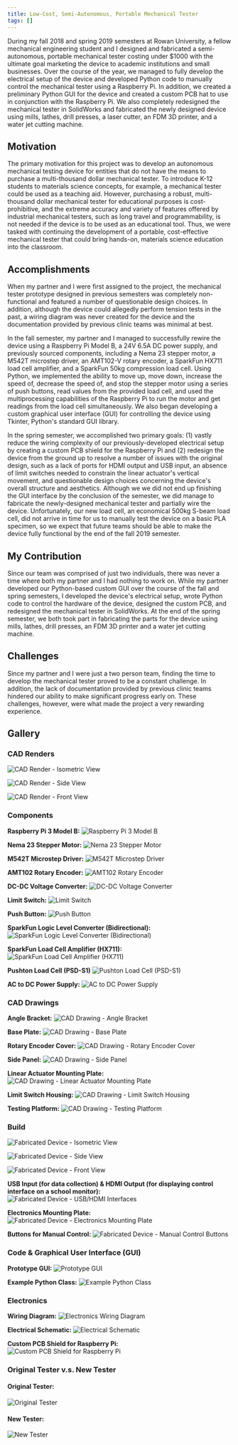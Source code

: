 ```yaml
---
title: Low-Cost, Semi-Autonomous, Portable Mechanical Tester
tags: []
---
```


During my fall 2018 and spring 2019 semesters at Rowan University, a fellow mechanical engineering student and I designed and fabricated a semi-autonomous, portable mechanical tester costing under $1000 with the ultimate goal marketing the device to academic institutions and small businesses. Over the course of the year, we managed to fully develop the electrical setup of the device and developed Python code to manually control the mechanical tester using a Raspberry Pi. In addition, we created a preliminary Python GUI for the device and created a custom PCB hat to use in conjunction with the Raspberry Pi. We also completely redesigned the mechanical tester in SolidWorks and fabricated the newly designed device using mills, lathes, drill presses, a laser cutter, an FDM 3D printer, and a water jet cutting machine.

## Motivation
The primary motivation for this project was to develop an autonomous mechanical testing device for entities that do not have the means to purchase a multi-thousand dollar mechanical tester. To introduce K-12 students to materials science concepts, for example, a mechanical tester could be used as a teaching aid. However, purchasing a robust, multi-thousand dollar mechanical tester for educational purposes is cost-prohibitive, and the extreme accuracy and variety of features offered by industrial mechanical testers, such as long travel and programmability, is not needed if the device is to be used as an educational tool. Thus, we were tasked with continuing the development of a portable, cost-effective mechanical tester that could bring hands-on, materials science education into the classroom.

## Accomplishments
When my partner and I were first assigned to the project, the mechanical tester prototype designed in previous semesters was completely non-functional and featured a number of questionable design choices. In addition, although the device could allegedly perform tension tests in the past, a wiring diagram was never created for the device and the documentation provided by previous clinic teams was minimal at best.

In the fall semester, my partner and I managed to successfully rewire the device using a Raspberry Pi Model B, a 24V 6.5A DC power supply, and previously sourced components, including a Nema 23 stepper motor, a M542T microstep driver, an AMT102-V rotary encoder, a SparkFun HX711 load cell amplifier, and a SparkFun 50kg compression load cell. Using Python, we implemented the ability to move up, move down, increase the speed of, decrease the speed of, and stop the stepper motor using a series of push buttons, read values from the provided load cell, and used the multiprocessing capabilities of the Raspberry Pi to run the motor and get readings from the load cell simultaneously. We also began developing a custom graphical user interface (GUI) for controlling the device using Tkinter, Python's standard GUI library.

In the spring semester, we accomplished two primary goals: (1) vastly reduce the wiring complexity of our previously-developed electrical setup by creating a custom PCB shield for the Raspberry Pi and (2) redesign the device from the ground up to resolve a number of issues with the original design, such as a lack of ports for HDMI output and USB input, an absence of limit switches needed to constrain the linear actuator's vertical movement, and questionable design choices concerning the device's overall structure and aesthetics. Although we we did not end up finishing the GUI interface by the conclusion of the semester, we did manage to fabricate the newly-designed mechanical tester and partially wire the device. Unfortunately, our new load cell, an economical 500kg S-beam load cell, did not arrive in time for us to manually test the device on a basic PLA specimen, so we expect that future teams should be able to make the device fully functional by the end of the fall 2019 semester.

## My Contribution
Since our team was comprised of just two individuals, there was never a time where both my partner and I had nothing to work on. While my partner developed our Python-based custom GUI over the course of the fall and spring semesters, I developed the device's electrical setup, wrote Python code to control the hardware of the device, designed the custom PCB, and redesigned the mechanical tester in SolidWorks. At the end of the spring semester, we both took part in fabricating the parts for the device using mills, lathes, drill presses, an FDM 3D printer and a water jet cutting machine.

## Challenges
Since my partner and I were just a two person team, finding the time to develop the mechanical tester proved to be a constant challenge. In addition, the lack of documentation provided by previous clinic teams hindered our ability to make significant progress early on. These challenges, however, were what made the project a very rewarding experience.

## Gallery

### CAD Renders
![CAD Render - Isometric View](portable-mechanical-tester-render-isometric-view.jpg)

![CAD Render - Side View](portable-mechanical-tester-render-side-view.jpg)

![CAD Render - Front View](portable-mechanical-tester-render-front-view.jpg)

### Components

**Raspberry Pi 3 Model B:**
![Raspberry Pi 3 Model B](portable-mechanical-tester-components-raspberry-pi-3-model-b.png)

**Nema 23 Stepper Motor:**
![Nema 23 Stepper Motor](portable-mechanical-tester-components-nema-23-stepper-motor.png)

**M542T Microstep Driver:**
![M542T Microstep Driver](portable-mechanical-tester-components-m542t-microstep-driver.png) 

**AMT102 Rotary Encoder:**
![AMT102 Rotary Encoder](portable-mechanical-tester-components-amt102-rotary-encoder.png) 

**DC-DC Voltage Converter:**
![DC-DC Voltage Converter](portable-mechanical-tester-components-dc-dc-voltage-converter.png) 

**Limit Switch:**
![Limit Switch](portable-mechanical-tester-components-limit-switch.png) 

**Push Button:**
![Push Button](portable-mechanical-tester-components-push-button.png)

**SparkFun Logic Level Converter (Bidirectional):**
![SparkFun Logic Level Converter (Bidirectional)](portable-mechanical-tester-components-sparkfun-logic-level-converter-bi-directional.png)

**SparkFun Load Cell Amplifier (HX711):**
![SparkFun Load Cell Amplifier (HX711)](portable-mechanical-tester-components-sparkfun-load-cell-amplifier-hx711.png)

**Pushton Load Cell (PSD-S1)**
![Pushton Load Cell (PSD-S1)](portable-mechanical-tester-components-pushton-load-cell-psd-s1.jpg)

**AC to DC Power Supply:**
![AC to DC Power Supply](portable-mechanical-tester-components-ac-dc-power-supply.png)

### CAD Drawings

**Angle Bracket:**
![CAD Drawing - Angle Bracket](portable-mechanical-tester-drawing-angle-bracket.jpg)

**Base Plate:**
![CAD Drawing - Base Plate](portable-mechanical-tester-drawing-base-plate.jpg)

**Rotary Encoder Cover:**
![CAD Drawing - Rotary Encoder Cover](portable-mechanical-tester-drawing-rotary-encoder-cover.jpg)

**Side Panel:**
![CAD Drawing - Side Panel](portable-mechanical-tester-drawing-side-panel.jpg)

**Linear Actuator Mounting Plate:**
![CAD Drawing - Linear Actuator Mounting Plate](portable-mechanical-tester-drawing-linear-actuator-mounting-plate.jpg)

**Limit Switch Housing:**
![CAD Drawing - Limit Switch Housing](portable-mechanical-tester-drawing-limit-switch-housing.jpg)

**Testing Platform:**
![CAD Drawing - Testing Platform](portable-mechanical-tester-drawing-testing-platform.jpg)

### Build
![Fabricated Device - Isometric View](portable-mechanical-tester-fabricated-isometric-view.jpg)

![Fabricated Device - Side View](portable-mechanical-tester-fabricated-side-view.jpg)

![Fabricated Device - Front View](portable-mechanical-tester-fabricated-front-view.jpg)

**USB Input (for data collection) & HDMI Output (for displaying control interface on a school monitor):**
![Fabricated Device - USB/HDMI Interfaces](portable-mechanical-tester-fabricated-usb-hdmi-interfaces.jpg)

**Electronics Mounting Plate:**
![Fabricated Device - Electronics Mounting Plate](portable-mechanical-tester-fabricated-electronics-mounting-plate.jpg)

**Buttons for Manual Control:**
![Fabricated Device - Manual Control Buttons](portable-mechanical-tester-fabricated-manual-control-buttons.jpg)

### Code & Graphical User Interface (GUI)

**Prototype GUI:**
![Prototype GUI](portable-mechanical-tester-code-prototype-gui.png)

**Example Python Class:**
![Example Python Class](portable-mechanical-tester-code-python-class-linear-actuator-example.png)

### Electronics

**Wiring Diagram:**
![Electronics Wiring Diagram](portable-mechanical-tester-electronics-wiring-diagram.png) 

**Electrical Schematic:**
![Electrical Schematic](portable-mechanical-tester-electronics-electrical-schematic.jpg)

**Custom PCB Shield for Raspberry Pi:**
![Custom PCB Shield for Raspberry Pi](portable-mechanical-tester-electronics-custom-pcb-shield-for-raspberry-pi.jpg)

### Original Tester v.s. New Tester

#### Original Tester:
![Original Tester](portable-mechanical-tester-fabricated-original-tester-opened.jpg)

#### New Tester:
![New Tester](portable-mechanical-tester-fabricated-isometric-view.jpg)